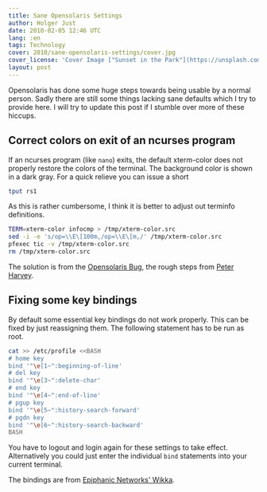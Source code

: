 ```yaml
---
title: Sane Opensolaris Settings
author: Holger Just
date: 2010-02-05 12:46 UTC
lang: :en
tags: Technology
cover: 2010/sane-opensolaris-settings/cover.jpg
cover_license: 'Cover Image ["Sunset in the Park"](https://unsplash.com/photos/ocwmWiNAWGs) by [Jake Givens](https://unsplash.com/@jakegivens), [CC Zero 1.0](https://unsplash.com/license)'
layout: post
---
```


Opensolaris has done some huge steps towards being usable by a normal person. Sadly there are still some things lacking sane defaults which I try to provide here. I will try to update this post if I stumble over more of these hiccups.

## Correct colors on exit of an ncurses program

If an ncurses program (like `nano`) exits, the default xterm-color does not properly restore the colors of the terminal. The background color is shown in a dark gray. For a quick relieve you can issue a short

```bash
tput rs1
```

As this is rather cumbersome, I think it is better to adjust out terminfo definitions.

```bash
TERM=xterm-color infocmp > /tmp/xterm-color.src
sed -i -e 's/op=\\E\[100m,/op=\\E\[m,/' /tmp/xterm-color.src
pfexec tic -v /tmp/xterm-color.src
rm /tmp/xterm-color.src
```

The solution is from the [Opensolaris Bug](http://bugs.opensolaris.org/bugdatabase/view_bug.do?bug_id=6902588), the rough steps from [Peter Harvey](http://blogs.sun.com/peteh/entry/fixing_terminfo_so_that_terminal).

## Fixing some key bindings

By default some essential key bindings do not work properly. This can be fixed by just reassigning them. The following statement has to be run as root.

```bash
cat >> /etc/profile <<BASH
# home key
bind '"\e[1~":beginning-of-line'
# del key
bind '"\e[3~":delete-char'
# end key
bind '"\e[4~":end-of-line'
# pgup key
bind '"\e[5~":history-search-forward'
# pgdn key
bind '"\e[6~":history-search-backward'
BASH
```

You have to logout and login again for these settings to take effect. Alternatively you could just enter the individual `bind` statements into your current terminal.

The bindings are from [Epiphanic Networks' Wikka](http://wiki.epiphanic.org/MiscOpenSolaris).
